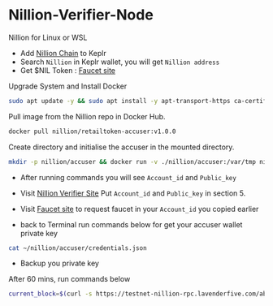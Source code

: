 # Nillion-Verifier-Node
Nillion for Linux or WSL

- Add [Nillion Chain](https://chains.keplr.app/) to Keplr
- Search `Nillion` in Keplr wallet, you will get `Nillion address`
- Get $NIL Token : [Faucet site](https://faucet.testnet.nillion.com/)


Upgrade System and Install Docker
```bash
sudo apt update -y && sudo apt install -y apt-transport-https ca-certificates curl software-properties-common && sudo curl -fsSL https://download.docker.com/linux/ubuntu/gpg | sudo gpg --dearmor -o /usr/share/keyrings/docker-archive-keyring.gpg && echo "deb [arch=$(dpkg --print-architecture) signed-by=/usr/share/keyrings/docker-archive-keyring.gpg] https://download.docker.com/linux/ubuntu $(lsb_release -cs) stable" | sudo tee /etc/apt/sources.list.d/docker.list > /dev/null && sudo apt update -y && apt-cache policy docker-ce && sudo apt install -y docker-ce && sudo usermod -aG docker ${USER} && su - ${USER} -c "groups" && docker --version
```

Pull image from the Nillion repo in Docker Hub.
```bash
docker pull nillion/retailtoken-accuser:v1.0.0
```

Create directory and initialise the accuser in the mounted directory.
```bash
mkdir -p nillion/accuser && docker run -v ./nillion/accuser:/var/tmp nillion/retailtoken-accuser:v1.0.0 initialise
```

- After running commands you will see `Account_id` and `Public_key`

- Visit [Nillion Verifier Site](https://verifier.nillion.com/verifier) Put `Account_id` and `Public_key` in section 5.

- Visit [Faucet site](https://faucet.testnet.nillion.com/) to request faucet in your `Account_id` you copied earlier

- back to Terminal run commands below for get your accuser wallet private key

```bash
cat ~/nillion/accuser/credentials.json
```

- Backup you private key

After 60 mins, run commands below
```bash
current_block=$(curl -s https://testnet-nillion-rpc.lavenderfive.com/abci_info | jq -r '.result.response.last_block_height'); block_start=$((current_block - 5)); docker run -v $(pwd)/nillion/accuser:/var/tmp nillion/retailtoken-accuser:latest accuse --rpc-endpoint "http://65.109.222.111:26657" --block-start $block_start
```
